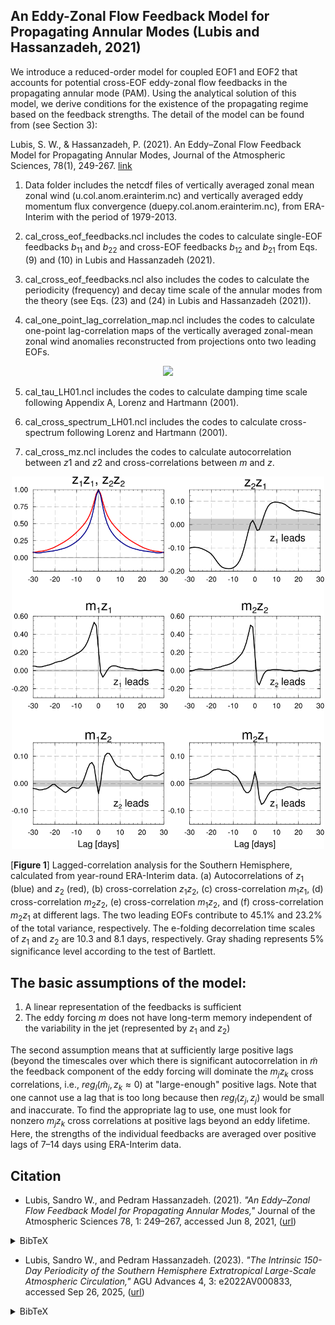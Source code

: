 ## An Eddy-Zonal Flow Feedback Model for Propagating Annular Modes (Lubis and Hassanzadeh, 2021)

We introduce a reduced-order model for coupled EOF1 and EOF2 that accounts for potential cross-EOF eddy-zonal flow feedbacks in the propagating annular mode (PAM). Using the analytical solution of this model, we derive conditions for the existence of the propagating regime based on the feedback strengths. The detail of the model can be found from (see Section 3):

Lubis, S. W., & Hassanzadeh, P. (2021). An Eddy–Zonal Flow Feedback Model for Propagating Annular Modes, Journal of the Atmospheric Sciences, 78(1), 249-267. [link](https://journals.ametsoc.org/view/journals/atsc/78/1/jas-d-20-0214.1.xml)

1. Data folder includes the netcdf files of vertically averaged zonal mean zonal wind (u.col.anom.erainterim.nc) and vertically averaged eddy momentum flux convergence (duepy.col.anom.erainterim.nc), from ERA-Interim with the period of 1979-2013.

2. cal_cross_eof_feedbacks.ncl includes the codes to calculate single-EOF feedbacks $b_{11}$ and $b_{22}$ and cross-EOF feedbacks $b_{12}$ and $b_{21}$ from Eqs. (9) and (10) in Lubis and Hassanzadeh (2021).

3. cal_cross_eof_feedbacks.ncl also includes the codes to calculate the periodicity (frequency) and decay time scale of the annular modes from the theory (see Eqs. (23) and (24) in Lubis and Hassanzadeh (2021)).

4. cal_one_point_lag_correlation_map.ncl includes the codes to calculate one-point lag-correlation maps of the vertically averaged zonal-mean zonal wind anomalies reconstructed from projections onto two leading EOFs.


<p align="center">
  <img src="https://github.com/sandrolubis/Cross-EOF-Eddy-Feedback-Model/blob/main/example/one_point_lag_correlation_map.png" width="500">
</p>

5. cal_tau_LH01.ncl includes the codes to calculate damping time scale following Appendix A, Lorenz and Hartmann (2001).

6. cal_cross_spectrum_LH01.ncl includes the codes to calculate cross-spectrum following Lorenz and Hartmann (2001).

7. cal_cross_mz.ncl includes the codes to calculate autocorrelation between $z1$ and $z2$ and cross-correlations between $m$ and $z$.


<p align="center">
  <img src="https://github.com/sandrolubis/Cross-EOF-Eddy-Feedback-Model/blob/main/example/ccr_erainterim_full_grid_new.png" width="500">
</p>

[**Figure 1**] Lagged-correlation analysis for the Southern Hemisphere, calculated from year-round ERA-Interim data. (a) Autocorrelations of $z_1$ (blue) and $z_2$ (red), (b) cross-correlation $z_1 z_2$, (c) cross-correlation $m_1 z_1$, (d) cross-correlation $m_2 z_2$, (e) cross-correlation $m_1 z_2$, and (f) cross-correlation $m_2 z_1$ at different lags. The two leading EOFs contribute to 45.1% and 23.2% of the total variance, respectively. The e-folding decorrelation time scales of $z_1$ and $z_2$ are 10.3 and 8.1 days, respectively. Gray shading represents 5% significance level according to the test of Bartlett.

## The basic assumptions of the model:
1. A linear representation of the feedbacks is sufficient
2. The eddy forcing $m$ does not have long-term memory independent of the variability in the jet (represented by $z_1$ and $z_2$)

The second assumption means that at sufficiently large positive lags (beyond the timescales over which there is significant autocorrelation in $\tilde{m}$ the feedback component of the eddy forcing will dominate the $m_jz_k$ cross correlations, i.e., $reg_l(\tilde{m}_j,z_k \approx 0$) at "large-enough" positive lags. Note that one cannot use a lag that is too long because then $reg_l(z_j,z_j)$ would be small and inaccurate. To find the appropriate lag to use, one must look for nonzero $m_jz_k$ cross correlations at positive lags beyond an eddy lifetime. Here, the strengths of the individual feedbacks are averaged over positive lags of 7–14 days using ERA-Interim data.


## Citation

- Lubis, Sandro W., and Pedram Hassanzadeh. (2021). *"An Eddy–Zonal Flow Feedback Model for Propagating Annular Modes,"* Journal of the Atmospheric Sciences 78, 1: 249–267, accessed Jun 8, 2021, ([url](https://doi.org/10.1175/JAS-D-20-0214.1))  
<details><summary>BibTeX</summary><pre>
@article { Lubis_AMS_2021,
      author = {Sandro W. Lubis and Pedram Hassanzadeh},
      title = {An Eddy–Zonal Flow Feedback Model for Propagating Annular Modes},
      journal = {Journal of the Atmospheric Sciences},
      year = {2021},
      publisher = {American Meteorological Society},
      address = {Boston MA, USA},
      volume = {78},
      number = {1},
      doi = {10.1175/JAS-D-20-0214.1},
      pages= {249 - 267},
      url = "https://journals.ametsoc.org/view/journals/atsc/78/1/jas-d-20-0214.1.xml"
}</pre></details>

- Lubis, Sandro W., and Pedram Hassanzadeh. (2023). *"The Intrinsic 150-Day Periodicity of the Southern Hemisphere Extratropical Large-Scale Atmospheric Circulation,"* AGU Advances 4, 3: e2022AV000833, accessed Sep 26, 2025, ([url](https://doi.org/10.1029/2022AV000833))  
<details><summary>BibTeX</summary><pre>
@article { Lubis_AGUAdv_2023,
      author = {Sandro W. Lubis and Pedram Hassanzadeh},
      title = {The Intrinsic 150-Day Periodicity of the Southern Hemisphere Extratropical Large-Scale Atmospheric Circulation},
      journal = {AGU Advances},
      year = {2023},
      publisher = {American Geophysical Union},
      address = {Washington, DC, USA},
      volume = {4},
      number = {3},
      doi = {10.1029/2022AV000833},
      pages= {e2022AV000833},
      url = "https://agupubs.onlinelibrary.wiley.com/doi/abs/10.1029/2022AV000833"
}</pre></details>

